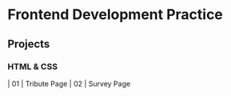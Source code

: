 # Frontend Development Practice 
<h2>Projects </h2>

<h3> HTML & CSS </h3>
                                                                   
| 01  | Tribute Page
| 02  | Survey Page
